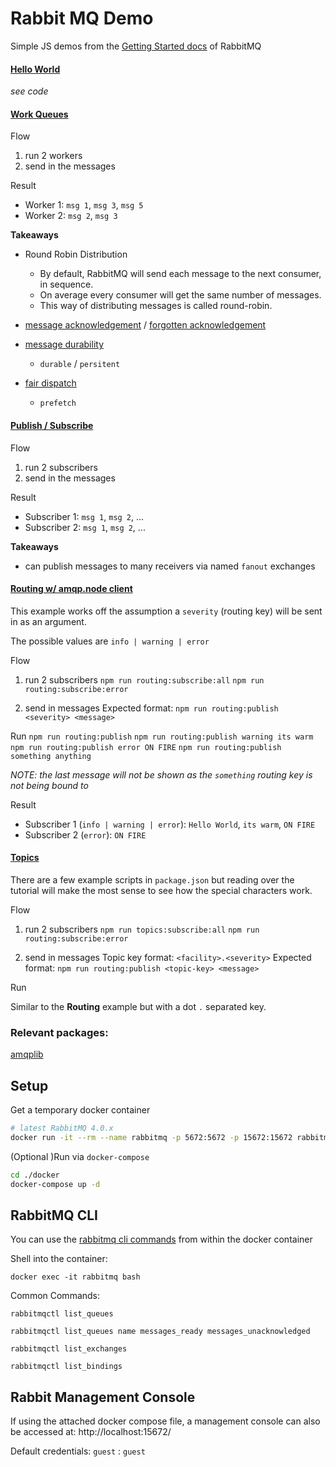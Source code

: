 # Rabbit MQ Demo

Simple JS demos from the [Getting Started docs](https://www.rabbitmq.com/tutorials) of RabbitMQ

#### [Hello World](https://www.rabbitmq.com/tutorials/tutorial-one-javascript)

_see code_

#### [Work Queues](https://www.rabbitmq.com/tutorials/tutorial-two-javascript)

Flow

1. run 2 workers
2. send in the messages

Result

- Worker 1: `msg 1`, `msg 3`, `msg 5`
- Worker 2: `msg 2`, `msg 3`

**Takeaways**

- Round Robin Distribution

  - By default, RabbitMQ will send each message to the next consumer, in sequence.
  - On average every consumer will get the same number of messages.
  - This way of distributing messages is called round-robin.

- [message acknowledgement](https://www.rabbitmq.com/tutorials/tutorial-two-javascript#message-acknowledgment) / [forgotten acknowledgement](https://www.rabbitmq.com/tutorials/tutorial-two-javascript#forgotten-acknowledgment)

- [message durability](https://www.rabbitmq.com/tutorials/tutorial-two-javascript#message-durability)

  - `durable` / `persitent`

- [fair dispatch](https://www.rabbitmq.com/tutorials/tutorial-two-javascript#fair-dispatch)
  - `prefetch`

#### [Publish / Subscribe](https://www.rabbitmq.com/tutorials/tutorial-three-javascript)

Flow

1. run 2 subscribers
2. send in the messages

Result

- Subscriber 1: `msg 1`, `msg 2`, ...
- Subscriber 2: `msg 1`, `msg 2`, ...

**Takeaways**

- can publish messages to many receivers via named `fanout` exchanges

#### [Routing w/ amqp.node client](https://www.rabbitmq.com/tutorials/tutorial-four-javascript)

This example works off the assumption a `severity` (routing key) will be sent in as an argument.

The possible values are `info | warning | error`

Flow

1. run 2 subscribers
   `npm run routing:subscribe:all`
   `npm run routing:subscribe:error`

2. send in messages
   Expected format: `npm run routing:publish <severity> <message>`

Run
`npm run routing:publish`
`npm run routing:publish warning its warm `
`npm run routing:publish error ON FIRE`
`npm run routing:publish something anything`

_NOTE: the last message will not be shown as the `something` routing key is not being bound to_

Result

- Subscriber 1 (`info | warning | error`): `Hello World`, `its warm`, `ON FIRE`
- Subscriber 2 (`error`): `ON FIRE`

#### [Topics](https://www.rabbitmq.com/tutorials/tutorial-five-javascript)

There are a few example scripts in `package.json` but reading over the tutorial will make the most sense to see how the special characters work.

Flow

1. run 2 subscribers
   `npm run topics:subscribe:all`
   `npm run routing:subscribe:error`

2. send in messages
   Topic key format: `<facility>.<severity>`
   Expected format: `npm run routing:publish <topic-key> <message>`

Run

Similar to the **Routing** example but with a dot `.` separated key.

### Relevant packages:

[amqplib](https://amqp-node.github.io/amqplib/)

## Setup

Get a temporary docker container

```bash
# latest RabbitMQ 4.0.x
docker run -it --rm --name rabbitmq -p 5672:5672 -p 15672:15672 rabbitmq:4.0-management
```

(Optional )Run via `docker-compose`

```bash
cd ./docker
docker-compose up -d
```

## RabbitMQ CLI

You can use the [rabbitmq cli commands](https://www.rabbitmq.com/docs/cli) from within the docker container

Shell into the container:

`docker exec -it rabbitmq bash`

Common Commands:

`rabbitmqctl list_queues`

`rabbitmqctl list_queues name messages_ready messages_unacknowledged`

`rabbitmqctl list_exchanges`

`rabbitmqctl list_bindings`

## Rabbit Management Console

If using the attached docker compose file, a management console can also be accessed at: http://localhost:15672/

Default credentials: `guest` : `guest`
